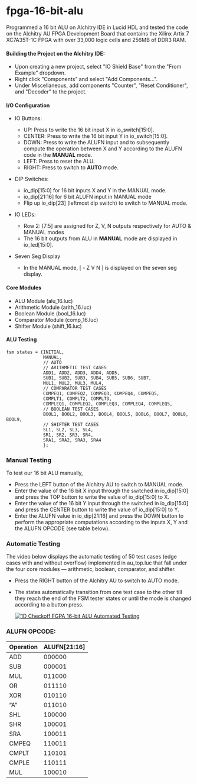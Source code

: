 # fpga-16-bit-alu

Programmed a 16 bit ALU on Alchitry IDE in Lucid HDL and tested the code on the Alchitry AU FPGA Development Board that contains the Xilinx Artix 7 XC7A35T-1C FPGA with over 33,000 logic cells and 256MB of DDR3 RAM. 

#### Building the Project on the Alchitry IDE:
 
  * Upon creating a new project, select "IO Shield Base" from the "From Example" dropdown.
  * Right click "Components" and select "Add Components...".
  * Under Miscellaneous, add components "Counter", "Reset Conditioner", and "Decoder" to the project.

#### I/O Configuration

* IO Buttons:

  * UP: Press to write the 16 bit input X in io_switch[15:0]. 
  * CENTER: Press to write the 16 bit input Y in io_switch[15:0].
  * DOWN: Press to write the ALUFN input and to subsequently compute the operation between X and Y according to the ALUFN code in the **MANUAL** mode.
  * LEFT: Press to reset the ALU.
  * RIGHT: Press to switch to **AUTO** mode.

* DIP Switches:
  
  * io_dip[15:0] for 16 bit inputs X and Y in the MANUAL mode.
  * io_dip[21:16] for 6 bit ALUFN input in MANUAL mode
  * Flip up io_dip[23] (leftmost dip switch) to switch to MANUAL mode. 

* IO LEDs:

  * Row 2: [7:5] are assigned for Z, V, N outputs respectively for AUTO & MANUAL modes
  * The 16 bit outputs from ALU in **MANUAL** mode are displayed in io_led[15:0].

* Seven Seg Display
  * In the MANUAL mode, [ - Z V N ] is displayed on the seven seg display.

#### Core Modules

* ALU Module (alu_16.luc)
* Arithmetic Module (arith_16.luc)
* Boolean Module (bool_16.luc)
* Comparator Module (comp_16.luc)
* Shifter Module (shift_16.luc)

#### ALU Testing
```
fsm states = {INITIAL, 
              MANUAL,
              // AUTO
              // ARITHMETIC TEST CASES
              ADD1, ADD2, ADD3, ADD4, ADD5,
              SUB1, SUB2, SUB3, SUB4, SUB5, SUB6, SUB7,
              MUL1, MUL2, MUL3, MUL4,   
              // COMPARATOR TEST CASES
              COMPEQ1, COMPEQ2, COMPEQ3, COMPEQ4, COMPEQ5,
              COMPLT1, COMPLT2, COMPLT3,
              COMPLEQ1, COMPLEQ2, COMPLEQ3, COMPLEQ4, COMPLEQ5,
              // BOOLEAN TEST CASES
              BOOL1, BOOL2, BOOL3, BOOL4, BOOL5, BOOL6, BOOL7, BOOL8, BOOL9,
              // SHIFTER TEST CASES
              SL1, SL2, SL3, SL4,
              SR1, SR2, SR3, SR4,
              SRA1, SRA2, SRA3, SRA4
              };
```

### Manual Testing

To test our 16 bit ALU manually,
* Press the LEFT button of the Alchitry AU to switch to MANUAL mode.
* Enter the value of the 16 bit X input through the switched in io_dip[15:0] and press the TOP button to write the value of io_dip[15:0] to X.
* Enter the value of the 16 bit Y input through the switched in io_dip[15:0] and press the CENTER button to write the value of io_dip[15:0] to Y.
* Enter the ALUFN value in io_dip[21:16] and press the DOWN button to perform the appropriate computations according to the inputs X, Y and the ALUFN OPCODE (see table below).

### Automatic Testing

The video below displays the automatic testing of 50 test cases (edge cases with and without overflow) implemented in au_top.luc that fall under the four core modules — arithmetic, boolean, comparator, and shifter.

* Press the RIGHT button of the Alchitry AU to switch to AUTO mode.
* The states automatically transition from one test case to the other till they reach the end of the FSM tester states or until the mode is changed according to a button press.

   [![1D Checkoff FGPA 16-bit ALU Automated Testing](https://img.youtube.com/vi/OhLd1niKx9Q/0.jpg)](https://www.youtube.com/watch?v=OhLd1niKx9Q)

### ALUFN OPCODE:

|Operation|ALUFN[21:16]|
|---------|------------|      
| ADD     | 000000     |
| SUB     | 000001     |
| MUL     | 011000     |
| OR      | 011110     |
| XOR     | 010110     |
| “A”     | 011010     |
| SHL     | 100000     |
| SHR     | 100001     |
| SRA     | 100011     |
| CMPEQ   | 110011     |
| CMPLT   | 110101     |
| CMPLE   | 110111     |
| MUL     | 100010     |
